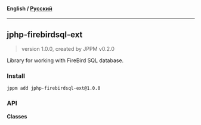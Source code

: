 #### **English** / [Русский](README.ru.md)

---

## jphp-firebirdsql-ext
> version 1.0.0, created by JPPM v0.2.0

Library for working with FireBird SQL database.

### Install
```
jppm add jphp-firebirdsql-ext@1.0.0
```

### API
**Classes**